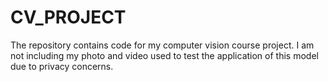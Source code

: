# CV_PROJECT
The repository contains code for my computer vision course project.
I am not including my photo and video used to test the application of this model due to privacy concerns.
